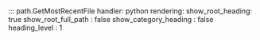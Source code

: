 # 
::: path.GetMostRecentFile
    handler: python
    rendering:
      show_root_heading: true
      show_root_full_path : false
      show_category_heading : false
      heading_level : 1